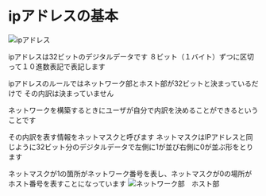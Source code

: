 # ipアドレスの基本

![ipアドレス](https://wa3.i-3-i.info/img/data/6200/d006236-6.png)

ipアドレスは32ビットのデジタルデータです
８ビット（１バイト）ずつに区切って１０進数表記で表記します

ipアドレスのルールではネットワーク部とホスト部が32ビットと決まっているだけで
その内訳は決まっていません

ネットワークを構築するときにユーザが自分で内訳を決めることができるということです

その内訳を表す情報をネットマスクと呼びます
ネットマスクはIPアドレスと同じように32ビット分のデジタルデータで左側に1が並び右側に0が並ぶ形をとります

ネットマスクが1の箇所がネットワーク番号を表し、ネットマスクが0の場所がホスト番号を表すことになっています
![ネットワーク部　ホスト部](https://cdn-ak.f.st-hatena.com/images/fotolife/i/itstaffing/20191210/20191210125344.jpg)